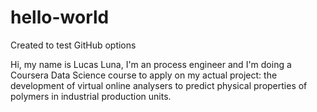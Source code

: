 # hello-world
Created to test GitHub options

Hi, my name is Lucas Luna, I'm an process engineer and I'm doing a Coursera Data Science course to apply on my actual project: the development of virtual online analysers to predict physical properties of polymers in industrial production units.
